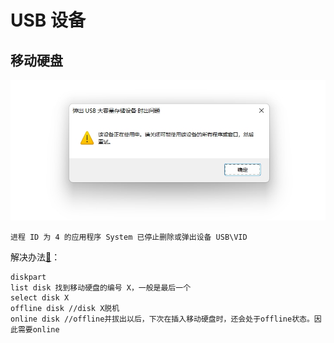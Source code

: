 # USB 设备

## 移动硬盘

![](./src/20250410191646.png)

```shell
进程 ID 为 4 的应用程序 System 已停止删除或弹出设备 USB\VID
```

解决办法[🔗](https://blog.csdn.net/m0_54706625/article/details/131902647)：


```shell
diskpart
list disk 找到移动硬盘的编号 X，一般是最后一个
select disk X
offline disk //disk X脱机
online disk //offline并拔出以后，下次在插入移动硬盘时，还会处于offline状态。因此需要online
```


